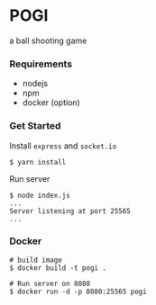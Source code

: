 # POGI
a ball shooting game

### Requirements

- nodejs
- npm
- docker (option)

### Get Started

Install `express` and `socket.io`

```
$ yarn install
```

Run server

```
$ node index.js
...
Server listening at port 25565
...
```

### Docker

```
# build image
$ docker build -t pogi .

# Run server on 8080
$ docker run -d -p 8080:25565 pogi
```
